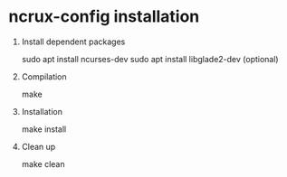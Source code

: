 # ncrux-config installation

1. Install dependent packages

	sudo apt install ncurses-dev
	sudo apt install libglade2-dev		(optional)

2. Compilation

	make

3. Installation

	make install

4. Clean up

	make clean
